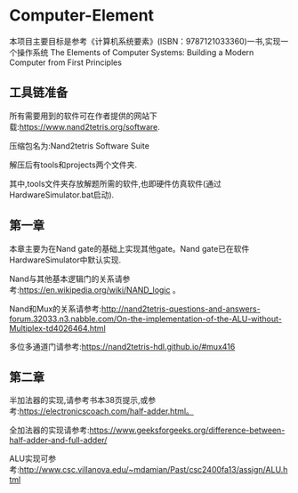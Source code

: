 # Computer-Element

本项目主要目标是参考《计算机系统要素》(ISBN：9787121033360)一书,实现一个操作系统
The Elements of Computer Systems: Building a Modern Computer from First Principles
## 工具链准备
所有需要用到的软件可在作者提供的网站下载:https://www.nand2tetris.org/software.

压缩包名为:Nand2tetris Software Suite

解压后有tools和projects两个文件夹.

其中,tools文件夹存放解题所需的软件,也即硬件仿真软件(通过HardwareSimulator.bat启动).

## 第一章

本章主要为在Nand gate的基础上实现其他gate。Nand gate已在软件HardwareSimulator中默认实现.

Nand与其他基本逻辑门的关系请参考:https://en.wikipedia.org/wiki/NAND_logic 。

Nand和Mux的关系请参考:http://nand2tetris-questions-and-answers-forum.32033.n3.nabble.com/On-the-implementation-of-the-ALU-without-Multiplex-td4026464.html

多位多通道门请参考:https://nand2tetris-hdl.github.io/#mux416

## 第二章
半加法器的实现,请参考书本38页提示,或参考:https://electronicscoach.com/half-adder.html。

全加法器的实现请参考:https://www.geeksforgeeks.org/difference-between-half-adder-and-full-adder/

ALU实现可参考:http://www.csc.villanova.edu/~mdamian/Past/csc2400fa13/assign/ALU.html